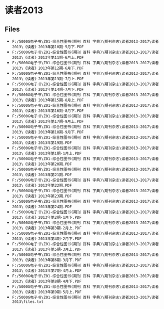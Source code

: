 # 读者2013

## Files

- `F:/5000G电子书\Z01-综合性图书(期刊 百科 字典)\期刊杂志\读者2013-2017\读者2013\《读者》2013年第10期·5月下.PDF`
- `F:/5000G电子书\Z01-综合性图书(期刊 百科 字典)\期刊杂志\读者2013-2017\读者2013\《读者》2013年第11期·6月上.PDF`
- `F:/5000G电子书\Z01-综合性图书(期刊 百科 字典)\期刊杂志\读者2013-2017\读者2013\《读者》2013年第12期·6月下.PDF`
- `F:/5000G电子书\Z01-综合性图书(期刊 百科 字典)\期刊杂志\读者2013-2017\读者2013\《读者》2013年第13期·7月上.PDF`
- `F:/5000G电子书\Z01-综合性图书(期刊 百科 字典)\期刊杂志\读者2013-2017\读者2013\《读者》2013年第14期·7月下.PDF`
- `F:/5000G电子书\Z01-综合性图书(期刊 百科 字典)\期刊杂志\读者2013-2017\读者2013\《读者》2013年第15期·8月上.PDF`
- `F:/5000G电子书\Z01-综合性图书(期刊 百科 字典)\期刊杂志\读者2013-2017\读者2013\《读者》2013年第16期·8月下.PDF`
- `F:/5000G电子书\Z01-综合性图书(期刊 百科 字典)\期刊杂志\读者2013-2017\读者2013\《读者》2013年第17期·9月上.PDF`
- `F:/5000G电子书\Z01-综合性图书(期刊 百科 字典)\期刊杂志\读者2013-2017\读者2013\《读者》2013年第18期·9月下.PDF`
- `F:/5000G电子书\Z01-综合性图书(期刊 百科 字典)\期刊杂志\读者2013-2017\读者2013\《读者》2013年第19期.PDF`
- `F:/5000G电子书\Z01-综合性图书(期刊 百科 字典)\期刊杂志\读者2013-2017\读者2013\《读者》2013年第1期·1月上.PDF`
- `F:/5000G电子书\Z01-综合性图书(期刊 百科 字典)\期刊杂志\读者2013-2017\读者2013\《读者》2013年第20期.PDF`
- `F:/5000G电子书\Z01-综合性图书(期刊 百科 字典)\期刊杂志\读者2013-2017\读者2013\《读者》2013年第21期.PDF`
- `F:/5000G电子书\Z01-综合性图书(期刊 百科 字典)\期刊杂志\读者2013-2017\读者2013\《读者》2013年第22期.PDF`
- `F:/5000G电子书\Z01-综合性图书(期刊 百科 字典)\期刊杂志\读者2013-2017\读者2013\《读者》2013年第23期.PDF`
- `F:/5000G电子书\Z01-综合性图书(期刊 百科 字典)\期刊杂志\读者2013-2017\读者2013\《读者》2013年第24期.PDF`
- `F:/5000G电子书\Z01-综合性图书(期刊 百科 字典)\期刊杂志\读者2013-2017\读者2013\《读者》2013年第2期·1月下.PDF`
- `F:/5000G电子书\Z01-综合性图书(期刊 百科 字典)\期刊杂志\读者2013-2017\读者2013\《读者》2013年第3期·2月上.PDF`
- `F:/5000G电子书\Z01-综合性图书(期刊 百科 字典)\期刊杂志\读者2013-2017\读者2013\《读者》2013年第4期·2月下.PDF`
- `F:/5000G电子书\Z01-综合性图书(期刊 百科 字典)\期刊杂志\读者2013-2017\读者2013\《读者》2013年第5期·3月上.PDF`
- `F:/5000G电子书\Z01-综合性图书(期刊 百科 字典)\期刊杂志\读者2013-2017\读者2013\《读者》2013年第6期·3月下.PDF`
- `F:/5000G电子书\Z01-综合性图书(期刊 百科 字典)\期刊杂志\读者2013-2017\读者2013\《读者》2013年第7期·4月上.PDF`
- `F:/5000G电子书\Z01-综合性图书(期刊 百科 字典)\期刊杂志\读者2013-2017\读者2013\《读者》2013年第8期·4月下.PDF`
- `F:/5000G电子书\Z01-综合性图书(期刊 百科 字典)\期刊杂志\读者2013-2017\读者2013\《读者》2013年第9期·5月上.PDF`
- `F:/5000G电子书\Z01-综合性图书(期刊 百科 字典)\期刊杂志\读者2013-2017\读者2013\files.txt`
